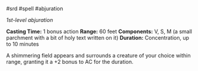 #srd #spell #abjuration 

*1st-level abjuration*

**Casting Time:** 1 bonus action
**Range:** 60 feet
**Components:** V, S, M (a small parchment with a bit of holy text written on it)
**Duration:** Concentration, up to 10 minutes

A shimmering field appears and surrounds a creature of your choice within range, granting it a +2 bonus to AC for the duration.
